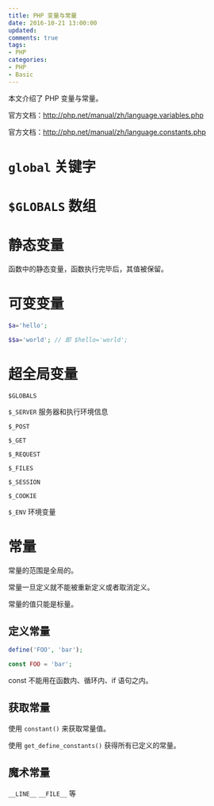 ```yaml
---
title: PHP 变量与常量
date: 2016-10-21 13:00:00
updated:
comments: true
tags:
- PHP
categories:
- PHP
- Basic
---
```


本文介绍了 PHP 变量与常量。

官方文档：http://php.net/manual/zh/language.variables.php

官方文档：http://php.net/manual/zh/language.constants.php

<!--more-->

# `global` 关键字

# `$GLOBALS` 数组

# 静态变量

函数中的静态变量，函数执行完毕后，其值被保留。

# 可变变量

```php
$a='hello';

$$a='world'; // 即 $hello='world';
```

# 超全局变量

`$GLOBALS`

`$_SERVER` 服务器和执行环境信息

`$_POST`

`$_GET`

`$_REQUEST`

`$_FILES`

`$_SESSION`

`$_COOKIE`

`$_ENV` 环境变量

# 常量

常量的范围是全局的。

常量一旦定义就不能被重新定义或者取消定义。

常量的值只能是标量。

## 定义常量

```php
define('FOO', 'bar');
```

```php
const FOO = 'bar';
```

const 不能用在函数内、循环内、if 语句之内。

## 获取常量

使用 `constant()` 来获取常量值。

使用 `get_define_constants()` 获得所有已定义的常量。

## 魔术常量

`__LINE__` `__FILE__` 等
